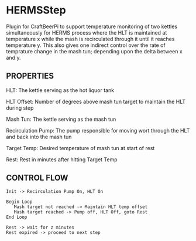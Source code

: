 # HERMSStep
Plugin for CraftBeerPi to support temperature monitoring of two kettles simultaneously for HERMS process where the HLT is 
maintained at temperature x while the mash is recirculated through it until it reaches temperature y. This also gives one 
indirect control over the rate of temprature change in the mash tun; depending upon the delta between x and y. 

PROPERTIES
--------------------------------------------------------------------
HLT: The kettle serving as the hot liquor tank

HLT Offset: Number of degrees above mash tun target to maintain the HLT during step

Mash Tun: The kettle serving as the mash tun

Recirculation Pump: The pump responsible for moving wort through the HLT and back into the mash tun

Target Temp: Desired temperature of mash tun at start of rest

Rest: Rest in minutes after hitting Target Temp

CONTROL FLOW
--------------------------------------------------------------------
```
Init -> Recirculation Pump On, HLT On

Begin Loop
   Mash target not reached -> Maintain HLT temp offset
   Mash target reached -> Pump off, HLT Off, goto Rest
End Loop

Rest -> wait for z minutes
Rest expired -> proceed to next step
```
